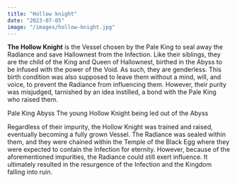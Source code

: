 ```yaml
---
title: "Hollow knight"
date: "2023-07-05"
image: "/images/hollow-knight.jpg"
---
```


**The Hollow Knight** is the Vessel chosen by the Pale King to seal away the
Radiance and save Hallownest from the Infection. Like their siblings, they are
the child of the King and Queen of Hallownest, birthed in the Abyss to be
infused with the power of the Void. As such, they are genderless. This birth
condition was also supposed to leave them without a mind, will, and voice, to
prevent the Radiance from influencing them. However, their purity was misjudged,
tarnished by an idea instilled, a bond with the Pale King who raised them.

Pale King Abyss The young Hollow Knight being led out of the Abyss

Regardless of their impurity, the Hollow Knight was trained and raised,
eventually becoming a fully grown Vessel. The Radiance was sealed within them,
and they were chained within the Temple of the Black Egg where they were
expected to contain the Infection for eternity. However, because of the
aforementioned impurities, the Radiance could still exert influence. It
ultimately resulted in the resurgence of the Infection and the Kingdom falling
into ruin.
